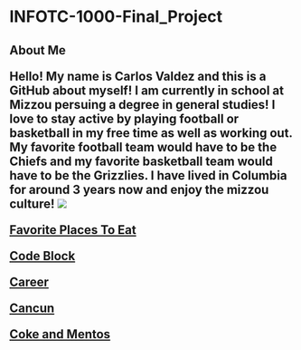 <h1>INFOTC-1000-Final_Project
<h2>About Me
<p>Hello! My name is Carlos Valdez and this is a GitHub about myself! I am currently in school at Mizzou persuing a degree in general studies! I love to stay active by playing football or basketball in my free time as well as working out. My favorite football team would have to be the Chiefs and my favorite basketball team would have to be the Grizzlies. I have lived in Columbia for around 3 years now and enjoy the mizzou culture!

<img src="https://th.bing.com/th/id/R.e0d8b98364dfcdd439611fdbb3167155?rik=ApgYlqhJ31gCkg&riu=http%3a%2f%2fwww.bobleesays.com%2fwp-content%2fuploads%2f2016%2f11%2fMizzou.jpg&ehk=JSpHzFmLYFo5xriHNl3Nnyt2vveGOSsEIRsImugiCqA%3d&risl=&pid=ImgRaw&r=0">

<a href="https://github.com/Carlos0418/Final-Project-INFOTC-1000/blob/main/FavoritePlacesToEat.md">Favorite Places To Eat</a>

<a href="https://github.com/Carlos0418/INFOTC-1000-Midterm-Project/blob/main/CodeBlock.md#code-block">Code Block</a>

<a href="https://github.com/Carlos0418/INFOTC-1000-Midterm-Project/blob/main/Career.md#middle-school-teacher">Career</a>

<a href="https://github.com/Carlos0418/INFOTC-1000-Midterm-Project/blob/main/Vaca.md#cancun">Cancun</a>

<a href="https://github.com/Carlos0418/INFOTC-1000-Midterm-Project/blob/main/FunFact.md#coke-and-mentos">Coke and Mentos</a>

